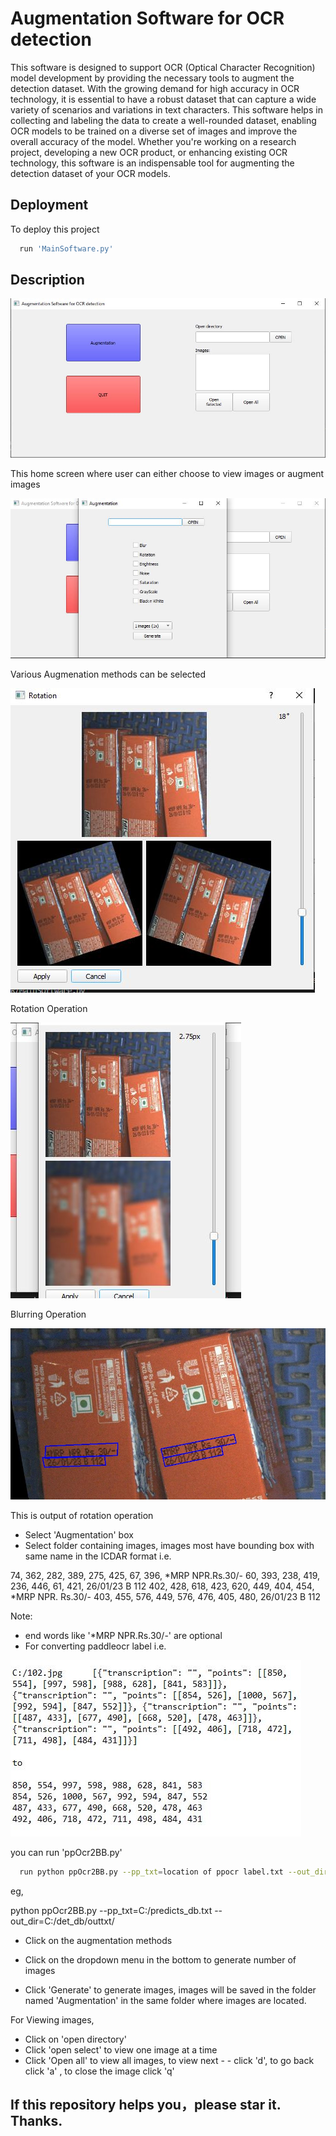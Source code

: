 
# Augmentation Software for OCR detection

This software is designed to support OCR (Optical Character Recognition) model development by providing the necessary tools to augment the detection dataset. With the growing demand for high accuracy in OCR technology, it is essential to have a robust dataset that can capture a wide variety of scenarios and variations in text characters. This software helps in collecting and labeling the data to create a well-rounded dataset, enabling OCR models to be trained on a diverse set of images and improve the overall accuracy of the model. Whether you're working on a research project, developing a new OCR product, or enhancing existing OCR technology, this software is an indispensable tool for augmenting the detection dataset of your OCR models.

## Deployment

To deploy this project

```bash
  run 'MainSoftware.py'
```

## Description

![Home Screen!](Screenshots/Capture.JPG)

This home screen where user can either choose to view images or augment images

![Augmentation Screen!](Screenshots/Capture2.JPG)

Various Augmenation methods can be selected

![Rotation!](Screenshots/Capture3.JPG)

Rotation Operation

![Blurring!](Screenshots/Capture4.JPG)

Blurring Operation

![Rotation Output!](Screenshots/Capture5.JPG)

This is output of rotation operation 

- Select 'Augmentation' box
- Select folder containing images, images most have bounding box with same name in the ICDAR format 
i.e. 

74, 362, 282, 389, 275, 425, 67, 396, *MRP NPR.Rs.30/-
60, 393, 238, 419, 236, 446, 61, 421, 26/01/23 B 112
402, 428, 618, 423, 620, 449, 404, 454, *MRP NPR. Rs.30/-
403, 455, 576, 449, 576, 476, 405, 480, 26/01/23 B 112

Note: 
- end words like '*MRP NPR.Rs.30/-' are optional
- For converting paddleocr label i.e. 

![Conversion!](Screenshots/Capture6.JPG)

you can run 'ppOcr2BB.py'

```bash
  run python ppOcr2BB.py --pp_txt=location of ppocr label.txt --out_dir= directory where you want to keep .txt files
```
eg,

python ppOcr2BB.py --pp_txt=C:/predicts_db.txt --out_dir=C:/det_db/outtxt/

- Click on the augmentation methods 

- Click on the dropdown menu in the bottom to generate number of images

- Click 'Generate' to generate images, images will be saved in the folder named 'Augmentation' in the same folder where images are located.

For Viewing images,

- Click on 'open directory'
- Click 'open select' to view one image at a time
- Click 'Open all' to view all images, to view next - - click 'd', to go back click 'a' , to close the image click 'q'



## If this repository helps you，please star it. Thanks.